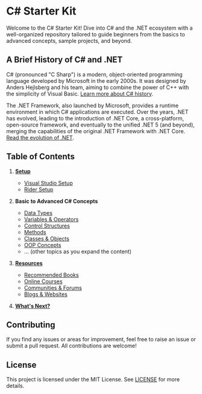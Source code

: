 # C# Starter Kit

Welcome to the C# Starter Kit! Dive into C# and the .NET ecosystem with a well-organized repository tailored to guide beginners from the basics to advanced concepts, sample projects, and beyond.

## A Brief History of C# and .NET

C# (pronounced "C Sharp") is a modern, object-oriented programming language developed by Microsoft in the early 2000s. It was designed by Anders Hejlsberg and his team, aiming to combine the power of C++ with the simplicity of Visual Basic. [Learn more about C# history](https://docs.microsoft.com/en-us/dotnet/csharp/whats-new/csharp-version-history).

The .NET Framework, also launched by Microsoft, provides a runtime environment in which C# applications are executed. Over the years, .NET has evolved, leading to the introduction of .NET Core, a cross-platform, open-source framework, and eventually to the unified .NET 5 (and beyond), merging the capabilities of the original .NET Framework with .NET Core. [Read the evolution of .NET](https://devblogs.microsoft.com/dotnet/introducing-net-5/).

## Table of Contents

1. **[Setup](./Setup/DevelopmentEnvironment.md)**
   - [Visual Studio Setup](./Setup/DevelopmentEnvironment.md#visual-studio)
   - [Rider Setup](./Setup/DevelopmentEnvironment.md#rider)

2. **Basic to Advanced C# Concepts**
   - [Data Types](./Basics/DataTypes.md)
   - [Variables & Operators](./Basics/VariablesAndOperators.md)
   - [Control Structures](./Basics/ControlStructures.md)
   - [Methods](./Basics/Methods.md)
   - [Classes & Objects](./Intermediate/ClassesAndObjects.md)
   - [OOP Concepts](./Intermediate/OOPConcepts.md)
   - ... (other topics as you expand the content)

3. **[Resources](./Resources/Books.md)**
   - [Recommended Books](./Resources/Books.md)
   - [Online Courses](./Resources/OnlineCourses.md)
   - [Communities & Forums](./Resources/Communities.md)
   - [Blogs & Websites](./Resources/BlogsWebsites.md)

4. **[What's Next?](./WhatsNext.md)**

## Contributing

If you find any issues or areas for improvement, feel free to raise an issue or submit a pull request. All contributions are welcome!

## License

This project is licensed under the MIT License. See [LICENSE](LICENSE) for more details.
